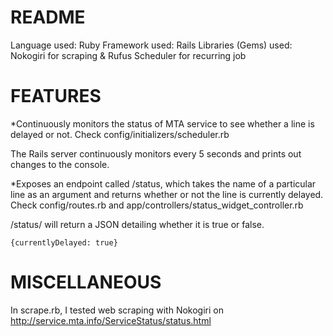 # README

Language used: Ruby
Framework used: Rails
Libraries (Gems) used: Nokogiri for scraping & Rufus Scheduler for recurring job

# FEATURES
*Continuously monitors the status of MTA service to see whether a line is delayed or not.
Check config/initializers/scheduler.rb

The Rails server continuously monitors every 5 seconds and prints out changes to the console.

*Exposes an endpoint called /status, which takes the name of a particular line as an argument and returns whether or not the line is currently delayed.
Check config/routes.rb and app/controllers/status_widget_controller.rb

/status/<LINE> will return a JSON detailing whether it is true or false.

```{currentlyDelayed: true}```

# MISCELLANEOUS
In scrape.rb, I tested web scraping with Nokogiri on http://service.mta.info/ServiceStatus/status.html